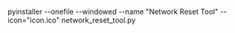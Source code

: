 
pyinstaller --onefile --windowed --name "Network Reset Tool" --icon="icon.ico" network_reset_tool.py
